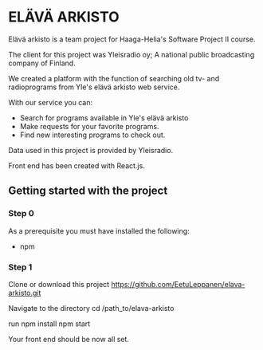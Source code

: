 # ELÄVÄ ARKISTO

Elävä arkisto is a team project for Haaga-Helia's Software Project II course.

The client for this project was Yleisradio oy; A national public broadcasting company of Finland.

We created a platform with the function of searching old tv- and radioprograms from Yle's elävä arkisto web service. 

With our service you can:
	
- Search for programs available in Yle's elävä arkisto
- Make requests for your favorite programs.
- Find new interesting programs to check out.
	
	
Data used in this project is provided by Yleisradio.

Front end has been created with React.js.

## Getting started with the project

### Step 0

As a prerequisite you must have installed the following:
- npm

### Step 1

Clone or download this project https://github.com/EetuLeppanen/elava-arkisto.git

Navigate to the directory cd /path_to/elava-arkisto

run npm install
npm start

Your front end should be now all set.
